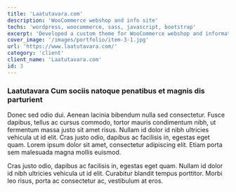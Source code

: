 ```yaml
---
title: 'Laatutavara.com'
description: 'WooCommerce webshop and info site'
techs: 'wordpress, woocommerce, sass, javascript, bootstrap'
excerpt: 'Developed a custom theme for WooCommerce webshop and information website'
cover_image: '/images/portfolio/item-3-1.jpg'
url: 'https://www.laatutavara.com/'
category: 'client'
client_name: 'Laatutavara.com'
id: 3
---
```


### Laatutavara Cum sociis natoque penatibus et magnis dis parturient

Donec sed odio dui. Aenean lacinia bibendum nulla sed consectetur. Fusce dapibus, tellus ac cursus commodo, tortor mauris condimentum nibh, ut fermentum massa justo sit amet risus. Nullam id dolor id nibh ultricies vehicula ut id elit. Cras justo odio, dapibus ac facilisis in, egestas eget quam. Lorem ipsum dolor sit amet, consectetur adipiscing elit. Etiam porta sem malesuada magna mollis euismod.

Cras justo odio, dapibus ac facilisis in, egestas eget quam. Nullam id dolor id nibh ultricies vehicula ut id elit. Curabitur blandit tempus porttitor. Morbi leo risus, porta ac consectetur ac, vestibulum at eros.
